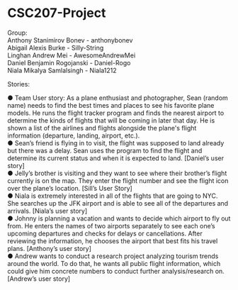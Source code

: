 # CSC207-Project

Group:  
Anthony Stanimirov Bonev - anthonybonev  
Abigail Alexis Burke - Silly-String  
Linghan Andrew Mei - AwesomeAndrewMei  
Daniel Benjamin Rogojanski - Daniel-Rogo  
Niala Mikalya Samlalsingh - Niala1212  

Stories:

● Team User story: As a plane enthusiast and photographer, Sean (random name) needs to find the best times and places to see his favorite plane models. He runs the flight tracker program and finds the nearest airport to determine the kinds of flights that will be coming in later that day. He is shown a list of the airlines and flights alongside the plane's flight information (departure, landing, airport, etc.).  
● Sean’s friend is flying in to visit, the flight was supposed to land already but there was a delay. Sean uses the program to find the flight and determine its current status and when it is expected to land. [Daniel’s user story]  
● Jelly’s brother is visiting and they want to see where their brother’s flight currently is on the map. They enter the flight number and see the flight icon over the plane’s location. [Sill’s User Story]  
● Niala is extremely interested in all of the flights that are going to NYC. She searches up the JFK airport and is able to see all of the departures and arrivals. [Niala’s user story]  
● Johnny is planning a vacation and wants to decide which airport to fly out from. He enters the names of two airports separately to see each one’s upcoming departures and checks for delays or cancellations. After reviewing the information, he chooses the airport that best fits his travel plans. [Anthony’s user story]  
● Andrew wants to conduct a research project analyzing tourism trends around the world. To do that, he wants all public flight information, which could give him concrete numbers to conduct further analysis/research on. [Andrew’s user story]  
